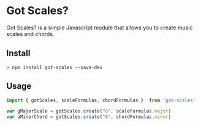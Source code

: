 # Got Scales?

Got Scales? is a simple Javascript module that allows you to create music scales and chords.

## Install
`> npm install got-scales --save-dev`


## Usage

```javascript
import { gotScales, scaleFormulas, chordFormulas }  from 'got-scales'

var gMajorScale = gotScales.create("G", scaleFormulas.major)
var aMinorChord = gotScales.create("A", chordFormulas.minor)
```
